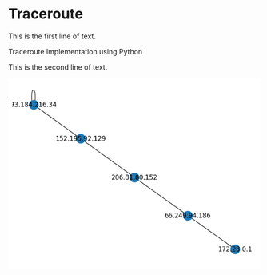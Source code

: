 # Traceroute
This is the first line of text.

Traceroute Implementation using Python

This is the second line of text.

![My Image](https://github.com/ayushkale1909/Traceroute1/blob/main/traceroute_example.png)
